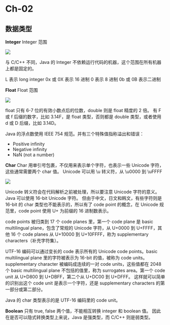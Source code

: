 # Ch-02

## 数据类型

**Integer**
Integer 范围

![](https://d2mxuefqeaa7sj.cloudfront.net/s_739FD6C51D99602C9B7A0CBAC716E7F17A8B9648E12ECCA96BDD495C4CC1AE4B_1536330898116_file.png)


与 C/C++ 不同，Java 的 Integer 不依赖运行代码的机器，这个范围在所有机器上都是固定的。

L 表示 long integer
0x 或 0X 表示 16 进制
0 表示 8 进制
0b 或 0B 表示二进制


**Float**
Float 范围

![](https://d2mxuefqeaa7sj.cloudfront.net/s_739FD6C51D99602C9B7A0CBAC716E7F17A8B9648E12ECCA96BDD495C4CC1AE4B_1536331309533_file.png)


float 只有 6-7 位的有效小数点后的位数，double 则是 float 精度的 2 倍。
有 F 或 f 后缀的数字，比如 3.14F，是 float 类型，否则都是 double 类型，或者使用 d 或 D 后缀，比如 3.14D。

Java 的浮点数使用 IEEE 754 规范。并有三个特殊值指称溢出和错误：

- Positive infinity
- Negative infinity
- NaN (not a number)


**Char**
Char 用单引号包裹，不仅用来表示单个字符，也表示一些 Unicode 字符，这些通常需要两个 char 值。
Unicode 可以用 \u 转义符，从 \u0000 到 \uFFFF

![](https://d2mxuefqeaa7sj.cloudfront.net/s_739FD6C51D99602C9B7A0CBAC716E7F17A8B9648E12ECCA96BDD495C4CC1AE4B_1536332229513_file.png)


Unicode 转义符会在代码解析之前被处理，所以要注意 Unicode 字符的意义。
Java 可以使用 16-bit Unicode 字符。
但由于中文，日文和韩文，有些字符则是 16-bit 的 char 类型也不能表示的，所以有了 code point 的概念，在 Unicode 规范里，code point 使用 U+ 为前缀的 16 进制数表示。

code points 被归类到 17 个 code planes 里，第一个 code plane 是 basic multilingual plane，包含了常规的 Unicode 字符，从 U+0000 到 U+FFFF，其他 16 个 code planes 从 U+10000 到 U+10FFFF，称为 supplementary characters（补充字符集）。

UTF-16 编码可以通过变长的 code 表示所有的 Unicode code points。basic multilingual plane 里的字符被表示为 16-bit 的值，被称为 code units。supplementary character 被编码成连续的一对 code units，这些值都在 2048 个 basic multilingual plane 不包括的值里，称为 surrogates area。第一个 code unit 从 U+D800 到 U+DBFF，第二个从 U+DC00 到 U+DFFF。
这样就可以简单的识别出这个 code unit 是表示一个字符，还是 supplementary characters 的第一部分或第二部分。

Java 的 char 类型表示的是 UTF-16 编码里的 code unit。


**Boolean**
只有 true, false 两个值，不能相互转换 integer 和 boolean 值。
因此在是否可以隐式转换类型上来说，Java 是强类型，而 C/C++ 则是弱类型。

